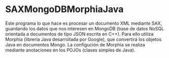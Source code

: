# SAXMongoDBMorphiaJava

Este programa lo que hace es procesar un documento XML mediante SAX, guardando los datos que nos interesen en MongoDB (base de datos NoSQL orientada a documentos de tipo JSON escrita en C++). Para ello utiliza Morphia (librería Java desarrollada por Google), que convertirá los objetos Java en documentos Mongo. La configución de Morphia se realiza mediante anotaciones en los POJOs (clases simples de Java).
